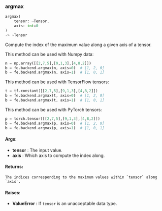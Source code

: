 

### argmax
```python
argmax(
	tensor: ~Tensor,
	axis: int=0
)
-> ~Tensor
```
Compute the index of the maximum value along a given axis of a tensor.

This method can be used with Numpy data:
```python
n = np.array([[2,7,5],[9,1,3],[4,8,2]])
b = fe.backend.argmax(n, axis=0)  # [1, 2, 0]
b = fe.backend.argmax(n, axis=1)  # [1, 0, 1]
```

This method can be used with TensorFlow tensors:
```python
t = tf.constant([[2,7,5],[9,1,3],[4,8,2]])
b = fe.backend.argmax(t, axis=0)  # [1, 2, 0]
b = fe.backend.argmax(t, axis=1)  # [1, 0, 1]
```

This method can be used with PyTorch tensors:
```python
p = torch.tensor([[2,7,5],[9,1,3],[4,8,2]])
b = fe.backend.argmax(p, axis=0)  # [1, 2, 0]
b = fe.backend.argmax(p, axis=1)  # [1, 0, 1]
```


#### Args:

* **tensor** :  The input value.
* **axis** :  Which axis to compute the index along.

#### Returns:
    The indices corresponding to the maximum values within `tensor` along `axis`.

#### Raises:

* **ValueError** :  If `tensor` is an unacceptable data type.